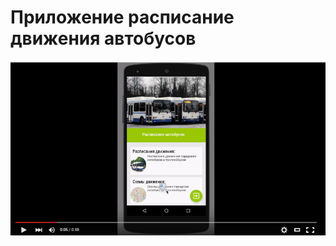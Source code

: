 ﻿# Приложение расписание  движения автобусов

[![Приложение расписание автобусов](image_for_readme/1234.png)](http://www.youtube.com/watch?v=P6Zf4QASyvQ)



